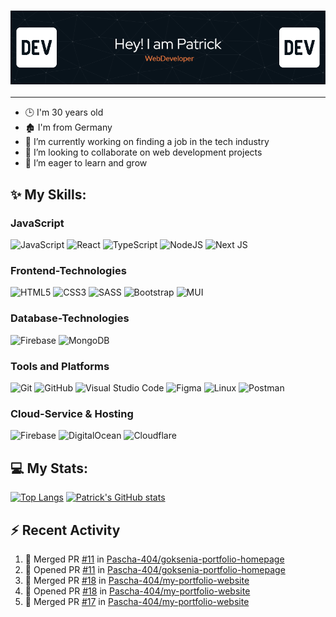 
### <div align="center">![Header](./github-header-image.png)</div>
---

- :clock3: I'm 30 years old
- :derelict_house: I'm from Germany
- 🔭 I’m currently working on finding a job in the tech industry
- 👯 I’m looking to collaborate on web development projects
- 🌱 I’m eager to learn and grow

## :sparkles: My Skills:
### JavaScript
![JavaScript](https://img.shields.io/badge/javascript-%23323330.svg?style=for-the-badge&logo=javascript&logoColor=%23F7DF1E) ![React](https://img.shields.io/badge/react-%2320232a.svg?style=for-the-badge&logo=react&logoColor=%2361DAFB) ![TypeScript](https://img.shields.io/badge/typescript-%23007ACC.svg?style=for-the-badge&logo=typescript&logoColor=white) ![NodeJS](https://img.shields.io/badge/node.js-6DA55F?style=for-the-badge&logo=node.js&logoColor=white) ![Next JS](https://img.shields.io/badge/Next-black?style=for-the-badge&logo=next.js&logoColor=white) 

### Frontend-Technologies
![HTML5](https://img.shields.io/badge/html5-%23E34F26.svg?style=for-the-badge&logo=html5&logoColor=white) ![CSS3](https://img.shields.io/badge/css3-%231572B6.svg?style=for-the-badge&logo=css3&logoColor=white) ![SASS](https://img.shields.io/badge/SASS-hotpink.svg?style=for-the-badge&logo=SASS&logoColor=white) ![Bootstrap](https://img.shields.io/badge/bootstrap-%238511FA.svg?style=for-the-badge&logo=bootstrap&logoColor=white) ![MUI](https://img.shields.io/badge/MUI-%230081CB.svg?style=for-the-badge&logo=mui&logoColor=white)


### Database-Technologies
![Firebase](https://img.shields.io/badge/firebase-a08021?style=for-the-badge&logo=firebase&logoColor=ffcd34) ![MongoDB](https://img.shields.io/badge/MongoDB-%234ea94b.svg?style=for-the-badge&logo=mongodb&logoColor=white)

### Tools and Platforms
![Git](https://img.shields.io/badge/git-%23F05033.svg?style=for-the-badge&logo=git&logoColor=white) ![GitHub](https://img.shields.io/badge/github-%23121011.svg?style=for-the-badge&logo=github&logoColor=white) ![Visual Studio Code](https://img.shields.io/badge/Visual%20Studio%20Code-0078d7.svg?style=for-the-badge&logo=visual-studio-code&logoColor=white) ![Figma](https://img.shields.io/badge/figma-%23F24E1E.svg?style=for-the-badge&logo=figma&logoColor=white) ![Linux](https://img.shields.io/badge/Linux-FCC624?style=for-the-badge&logo=linux&logoColor=black) ![Postman](https://img.shields.io/badge/Postman-FF6C37?style=for-the-badge&logo=postman&logoColor=white)

### Cloud-Service & Hosting
![Firebase](https://img.shields.io/badge/firebase-a08021?style=for-the-badge&logo=firebase&logoColor=ffcd34) ![DigitalOcean](https://img.shields.io/badge/DigitalOcean-%230167ff.svg?style=for-the-badge&logo=digitalOcean&logoColor=white) ![Cloudflare](https://img.shields.io/badge/Cloudflare-F38020?style=for-the-badge&logo=Cloudflare&logoColor=white)

## :computer: My Stats:
[![Top Langs](https://github-readme-stats.vercel.app/api/top-langs/?username=pascha-404&layout=compact&bg_color=09131b&text_color=ffffff&title_color=ff652f)](https://github.com/anuraghazra/github-readme-stats) [![Patrick's GitHub stats](https://github-readme-stats.vercel.app/api?username=pascha-404&theme=codeSTACKr&show_icons=true&hide=stars,issues,contribs&hide_rank=true&include_all_commits=true&number_format=long)](https://github.com/anuraghazra/github-readme-stats)

## :zap: Recent Activity
<!--START_SECTION:activity-->
1. 🎉 Merged PR [#11](https://github.com/Pascha-404/goksenia-portfolio-homepage/pull/11) in [Pascha-404/goksenia-portfolio-homepage](https://github.com/Pascha-404/goksenia-portfolio-homepage)
2. 💪 Opened PR [#11](https://github.com/Pascha-404/goksenia-portfolio-homepage/pull/11) in [Pascha-404/goksenia-portfolio-homepage](https://github.com/Pascha-404/goksenia-portfolio-homepage)
3. 🎉 Merged PR [#18](https://github.com/Pascha-404/my-portfolio-website/pull/18) in [Pascha-404/my-portfolio-website](https://github.com/Pascha-404/my-portfolio-website)
4. 💪 Opened PR [#18](https://github.com/Pascha-404/my-portfolio-website/pull/18) in [Pascha-404/my-portfolio-website](https://github.com/Pascha-404/my-portfolio-website)
5. 🎉 Merged PR [#17](https://github.com/Pascha-404/my-portfolio-website/pull/17) in [Pascha-404/my-portfolio-website](https://github.com/Pascha-404/my-portfolio-website)
<!--END_SECTION:activity-->




<!--
**Pascha-404/Pascha-404** is a ✨ _special_ ✨ repository because its `README.md` (this file) appears on your GitHub profile.

Here are some ideas to get you started:

- 🔭 I’m currently working on ...
- 🌱 I’m currently learning ...
- 👯 I’m looking to collaborate on ...
- 🤔 I’m looking for help with ...
- 💬 Ask me about ...
- 📫 How to reach me: ...
- 😄 Pronouns: ...
- ⚡ Fun fact: ...
-->

